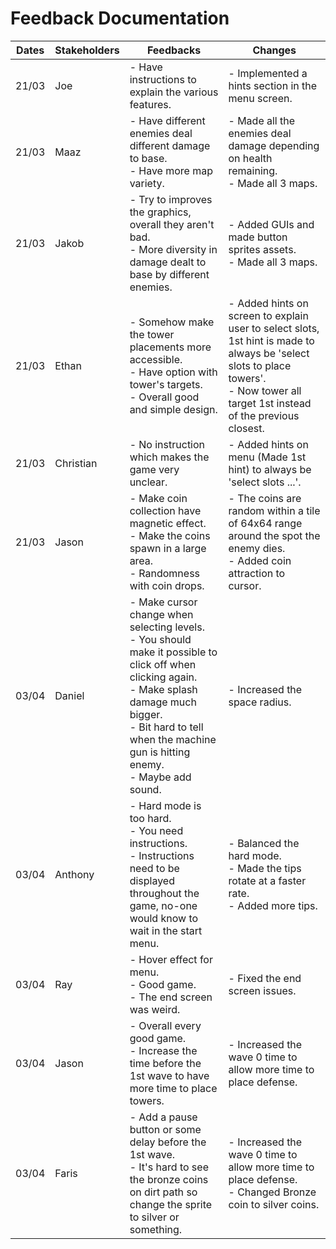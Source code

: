 # Feedback Documentation

| Dates | Stakeholders | Feedbacks                                                                                                                                                                                                                              | Changes                                                                                                                                                                               |
| ----- | ------------ | -------------------------------------------------------------------------------------------------------------------------------------------------------------------------------------------------------------------------------------- | ------------------------------------------------------------------------------------------------------------------------------------------------------------------------------------- |
| 21/03 | Joe          | - Have instructions to explain the various features.                                                                                                                                                                                   | - Implemented a hints section in the menu screen.                                                                                                                                     |
| 21/03 | Maaz         | - Have different enemies deal different damage to base.<br>- Have more map variety.                                                                                                                                                    | - Made all the enemies deal damage depending on health remaining.<br>- Made all 3 maps.                                                                                               |
| 21/03 | Jakob        | - Try to improves the graphics, overall they aren't bad.<br>- More diversity in damage dealt to base by different enemies.                                                                                                             | - Added GUIs and made button sprites assets.<br>- Made all 3 maps.                                                                                                                    |
| 21/03 | Ethan        | - Somehow make the tower placements more accessible.<br>- Have option with tower's targets.<br>- Overall good and simple design.                                                                                                       | - Added hints on screen to explain user to select slots, 1st hint is made to always be 'select slots to place towers'.<br>- Now tower all target 1st instead of the previous closest. |
| 21/03 | Christian    | - No instruction which makes the game very unclear.                                                                                                                                                                                    | - Added hints on menu (Made 1st hint) to always be 'select slots ...'.                                                                                                                |
| 21/03 | Jason        | - Make coin collection have magnetic effect.<br>- Make the coins spawn in a large area.<br>- Randomness with coin drops.                                                                                                               | - The coins are random within a tile of 64x64 range around the spot the enemy dies.<br>- Added coin attraction to cursor.                                                             |
| 03/04 | Daniel       | - Make cursor change when selecting levels.<br>- You should make it possible to click off when clicking again.<br>- Make splash damage much bigger.<br>- Bit hard to tell when the machine gun is hitting enemy.<br>- Maybe add sound. | - Increased the space radius.                                                                                                                                                         |
| 03/04 | Anthony      | - Hard mode is too hard.<br>- You need instructions.<br>- Instructions need to be displayed throughout the game, no-one would know to wait in the start menu.                                                                          | - Balanced the hard mode.<br>- Made the tips rotate at a faster rate.<br>- Added more tips.                                                                                           |
| 03/04 | Ray          | - Hover effect for menu.<br>- Good game.<br>- The end screen was weird.                                                                                                                                                                | - Fixed the end screen issues.                                                                                                                                                        |
| 03/04 | Jason        | - Overall every good game.<br>- Increase the time before the 1st wave to have more time to place towers.                                                                                                                               | - Increased the wave 0 time to allow more time to place defense.                                                                                                                      |
| 03/04 | Faris        | - Add a pause button or some delay before the 1st wave.<br>- It's hard to see the bronze coins on dirt path so change the sprite to silver or something.                                                                               | - Increased the wave 0 time to allow more time to place defense.<br>- Changed Bronze coin to silver coins.                                                                            |
